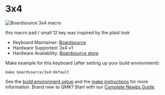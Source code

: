 # 3x4
![Boardsource 3x4 macro](https://i.imgur.com/EiPF1hh.jpg)

this macro pad / small 12 key was inspired by the plaid look

* Keyboard Maintainer: [Boardsource](https://github.com/daysgobye)
* Hardware Supported: 3x4 v1
* Hardware Availability: [Boardsource store](https://boardsource.xyz/store/5ecc2008eee64242946c98c1)

Make example for this keyboard (after setting up your build environment):

    make boardsource/3x4:default

See the [build environment setup](https://docs.qmk.fm/#/getting_started_build_tools) and the [make instructions](https://docs.qmk.fm/#/getting_started_make_guide) for more information. Brand new to QMK? Start with our [Complete Newbs Guide](https://docs.qmk.fm/#/newbs).
